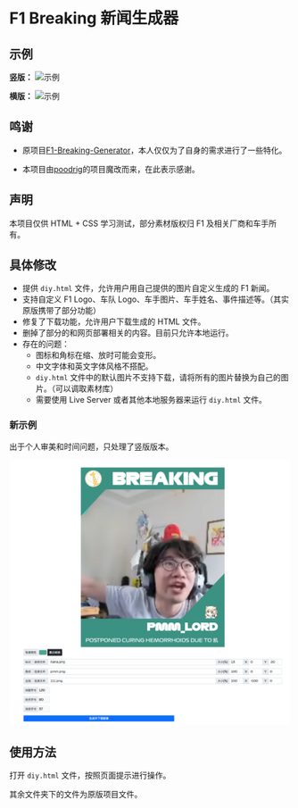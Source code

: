 # F1 Breaking 新闻生成器

## 示例

**竖版：**
![示例](imgs/basic/example-vertical.png)

**横版：**
![示例](imgs/basic/example-horizontal.png)

## 鸣谢

- 原项目[F1-Breaking-Generator](https://github.com/Jay-Young/F1-Breaking-Generator)，本人仅仅为了自身的需求进行了一些特化。

- 本项目由[poodrig](https://poodrig.com/f1news)的项目魔改而来，在此表示感谢。

## 声明

本项目仅供 HTML + CSS 学习测试，部分素材版权归 F1 及相关厂商和车手所有。

## 具体修改

- 提供 `diy.html` 文件，允许用户用自己提供的图片自定义生成的 F1 新闻。
- 支持自定义 F1 Logo、车队 Logo、车手图片、车手姓名、事件描述等。（其实原版携带了部分功能）
- 修复了下载功能，允许用户下载生成的 HTML 文件。
- 删掉了部分的和网页部署相关的内容。目前只允许本地运行。
- 存在的问题：
  - 图标和角标在缩、放时可能会变形。
  - 中文字体和英文字体风格不搭配。
  - `diy.html` 文件中的默认图片不支持下载，请将所有的图片替换为自己的图片。（可以调取素材库）
  - 需要使用 Live Server 或者其他本地服务器来运行 `diy.html` 文件。

### 新示例

出于个人审美和时间问题，只处理了竖版版本。

![界面UI](imgs/basic/example_diy.png)

## 使用方法

打开 `diy.html` 文件，按照页面提示进行操作。

其余文件夹下的文件为原版项目文件。
